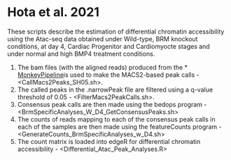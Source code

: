 # Hota et al. 2021
These scripts describe the estimation of differential chromatin accessibility using the Atac-seq data obtained under Wild-type, BRM knockout conditions, at day 4, Cardiac Progenitor and Cardiomyocte stages and under normal and high BMP4 treatment conditions.

1. The bam files (with the aligned reads) produced from the  * [MonkeyPipeline](https://github.com/gladstone-institutes/Bioinformatics-Workshops/blob/master/intro-experimental-design/IntroToStatisticsExpDesign_Feb2021.pdf)is used to make the MACS2-based peak calls - <CallMacs2Peaks_SH05.sh>. 
2. The called peaks in the .narrowPeak file are filtered using a q-value threshold of 0.05 - <FilterMacs2PeakCalls.sh>. 
3. Consensus peak calls are then made using the bedops program - <BrmSpecificAnalyses_W_D4_GetConsensusPeaks.sh>
4. The counts of reads mapping to each of the consensus peak calls in each of the samples are then made using the featureCounts program - <GenerateCounts_BrmSpecificAnalyses_w_D4.sh>
5. The count matrix is loaded into edgeR for differential chromatin accessibility - <Differential_Atac_Peak_Analyses.R>
